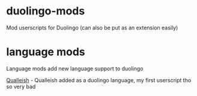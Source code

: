 # duolingo-mods
Mod userscripts for Duolingo (can also be put as an extension easily)

# language mods
Language mods add new language support to duolingo

[Qualleish](https://github.com/GoombaProgrammer/duolingo-mods/blob/main/ql.js) - Qualleish added as a duolingo language, my first userscript tho so very bad
